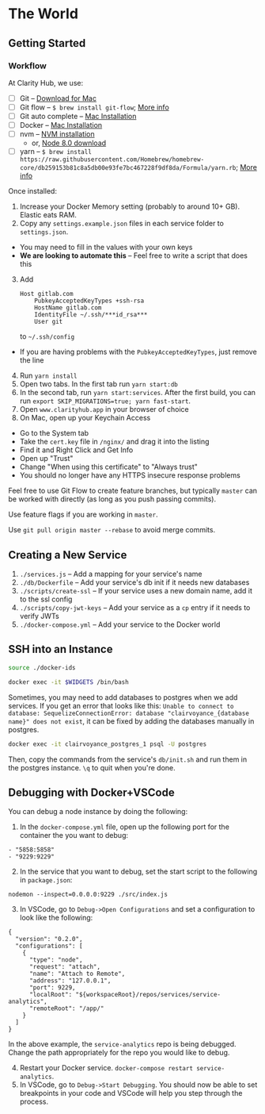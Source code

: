 # The World

## Getting Started

### Workflow

At Clarity Hub, we use:

- [ ] Git – [Download for Mac](https://git-scm.com/download/mac)
- [ ] Git flow – `$ brew install git-flow`; [More info](https://github.com/nvie/gitflow/wiki/Mac-OS-X)
- [ ] Git auto complete – [Mac Installation](https://github.com/bobthecow/git-flow-completion/wiki/Install-Bash-git-completion)
- [ ] Docker – [Mac Installation](https://docs.docker.com/docker-for-mac/install/#download-docker-for-mac)
- [ ] nvm – [NVM installation](https://github.com/creationix/nvm#installation)
  - or, [Node 8.0 download](https://nodejs.org/en/download/current/)
- [ ] yarn – `$ brew install https://raw.githubusercontent.com/Homebrew/homebrew-core/db259153b81c8a5db00e93fe7bc467228f9df8da/Formula/yarn.rb`; [More info](https://yarnpkg.com/lang/en/docs/install/)

Once installed:

1. Increase your Docker Memory setting (probably to around 10+ GB). Elastic eats RAM.
2. Copy any `settings.example.json` files in each service folder to `settings.json`.
  - You may need to fill in the values with your own keys
  - **We are looking to automate this** – Feel free to write a script that does this
3. Add
    ```
    Host gitlab.com
        PubkeyAcceptedKeyTypes +ssh-rsa
        HostName gitlab.com
        IdentityFile ~/.ssh/***id_rsa***
        User git
   	```
    to `~/.ssh/config`
  - If you are having problems with the `PubkeyAcceptedKeyTypes`, just remove the line
4. Run `yarn install`
5. Open two tabs. In the first tab run `yarn start:db`
6. In the second tab, run `yarn start:services`. After the first build, you can run `export SKIP_MIGRATIONS=true; yarn fast-start`.
6. Open `www.clarityhub.app` in your browser of choice
7. On Mac, open up your Keychain Access
  - Go to the System tab
  - Take the `cert.key` file in `/nginx/` and drag it into the listing
  - Find it and Right Click and Get Info
  - Open up "Trust"
  - Change "When using this certificate" to "Always trust"
  - You should no longer have any HTTPS insecure response problems


Feel free to use Git Flow to create feature branches, but typically `master` can
be worked with directly (as long as you push passing commits).

Use feature flags if you are working in `master`.

Use `git pull origin master --rebase` to avoid merge commits.

## Creating a New Service

1. `./services.js` – Add a mapping for your service's name
2. `./db/Dockerfile` – Add your service's db init if it needs new databases
3. `./scripts/create-ssl` – If your service uses a new domain name, add it to the ssl config
4. `./scripts/copy-jwt-keys` – Add your service as a `cp` entry if it needs to verify JWTs
5. `./docker-compose.yml` – Add your service to the Docker world

## SSH into an Instance

```sh
source ./docker-ids

docker exec -it $WIDGETS /bin/bash
```

Sometimes, you may need to add databases to postgres when we add services. If you get an error that looks like this:
`Unable to connect to database: SequelizeConnectionError: database "clairvoyance_{database name}" does not exist`, it can be fixed by adding the databases manually in postgres.

```sh
docker exec -it clairvoyance_postgres_1 psql -U postgres 
```
Then, copy the commands from the service's `db/init.sh` and run them in the postgres instance. `\q` to quit when you're done.

## Debugging with Docker+VSCode

You can debug a node instance by doing the following:

1. In the `docker-compose.yml` file, open up the following port for the container
the you want to debug:

```
- "5858:5858"
- "9229:9229"
```

2. In the service that you want to debug, set the start script to the following in `package.json`:

```
nodemon --inspect=0.0.0.0:9229 ./src/index.js
```

3. In VSCode, go to `Debug->Open Configurations` and set a configuration to look
like the following:

```
{
  "version": "0.2.0",
  "configurations": [
    {
      "type": "node",
      "request": "attach",
      "name": "Attach to Remote",
      "address": "127.0.0.1",
      "port": 9229,
      "localRoot": "${workspaceRoot}/repos/services/service-analytics",
      "remoteRoot": "/app/"
    }
  ]
}
```

In the above example, the `service-analytics` repo is being debugged. Change the path
appropriately for the repo you would like to debug.

4. Restart your Docker service. `docker-compose restart service-analytics`.
5. In VSCode, go to `Debug->Start Debugging`. You should now be able to set breakpoints
in your code and VSCode will help you step through the process.
